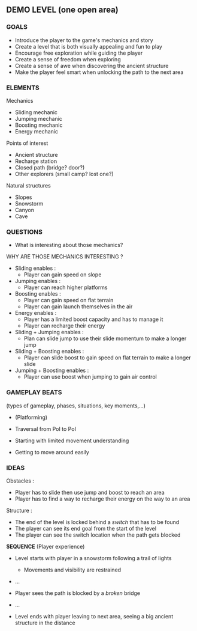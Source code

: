 ## DEMO LEVEL (one open area)
### GOALS
- Introduce the player to the game's mechanics and story
- Create a level that is both visually appealing and fun to play
- Encourage free exploration while guiding the player
- Create a sense of freedom when exploring
- Create a sense of awe when discovering the ancient structure
- Make the player feel smart when unlocking the path to the next area

### ELEMENTS
Mechanics
- Sliding mechanic
- Jumping mechanic
- Boosting mechanic
- Energy mechanic

Points of interest
- Ancient structure
- Recharge station
- Closed path (bridge? door?)
- Other explorers (small camp? lost one?)

Natural structures
- Slopes
- Snowstorm
- Canyon
- Cave

### QUESTIONS
- What is interesting about those mechanics?

WHY ARE THOSE MECHANICS INTERESTING ?
- Sliding enables :
    - Player can gain speed on slope
- Jumping enables :
    - Player can reach higher platforms
- Boosting enables :
    - Player can gain speed on flat terrain
    - Player can gain launch themselves in the air
- Energy enables :
    - Player has a limited boost capacity and has to manage it
    - Player can recharge their energy
- Sliding + Jumping enables :
    - Plan can slide jump to use their slide momentum to make a longer jump
- Sliding + Boosting enables :
    - Player can slide boost to gain speed on flat terrain to make a longer slide
- Jumping + Boosting enables :
    - Player can use boost when jumping to gain air control

### GAMEPLAY BEATS 
(types of gameplay, phases, situations, key moments,...)
- (Platforming)

- Traversal from PoI to PoI
- Starting with limited movement understanding
- Getting to move around easily

### IDEAS
Obstacles : 
- Player has to slide then use jump and boost to reach an area
- Player has to find a way to recharge their energy on the way to an area

Structure : 
- The end of the level is locked behind a *switch* that has to be found
- The player can see its end goal from the start of the level
- The player can see the switch location when the path gets blocked

**SEQUENCE** (Player experience)
- Level starts with player in a snowstorm following a trail of lights
    - Movements and visibility are restrained

- ...

- Player sees the path is blocked by a *broken* bridge

- ...

- Level ends with player leaving to next area, seeing a big ancient structure in the distance

